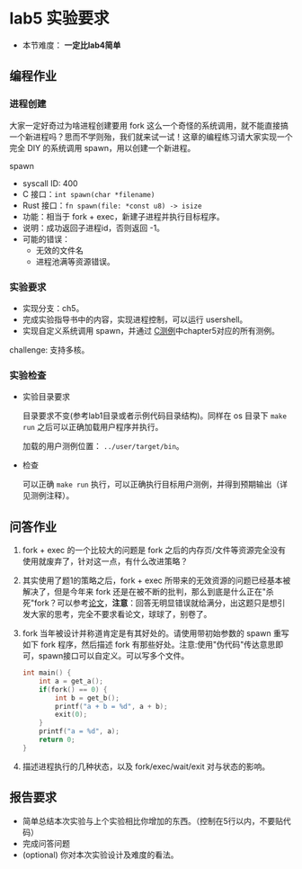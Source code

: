 # lab5 实验要求

- 本节难度： **一定比lab4简单** 

## 编程作业

### 进程创建

大家一定好奇过为啥进程创建要用 fork 这么一个奇怪的系统调用，就不能直接搞一个新进程吗？思而不学则殆，我们就来试一试！这章的编程练习请大家实现一个完全 DIY 的系统调用 spawn，用以创建一个新进程。

spawn
- syscall ID: 400
- C 接口：`int spawn(char *filename)`
- Rust 接口：`fn spawn(file: *const u8) -> isize`
- 功能：相当于 fork + exec，新建子进程并执行目标程序。
- 说明：成功返回子进程id，否则返回 -1。
- 可能的错误：
    - 无效的文件名
    - 进程池满等资源错误。

### 实验要求

- 实现分支：ch5。
- 完成实验指导书中的内容，实现进程控制，可以运行 usershell。
- 实现自定义系统调用 spawn，并通过 [C测例](https://github.com/DeathWish5/riscvos-c-tests)中chapter5对应的所有测例。

challenge: 支持多核。

### 实验检查

- 实验目录要求

    目录要求不变(参考lab1目录或者示例代码目录结构)。同样在 os 目录下 `make run` 之后可以正确加载用户程序并执行。

    加载的用户测例位置： `../user/target/bin`。

- 检查

    可以正确 `make run` 执行，可以正确执行目标用户测例，并得到预期输出（详见测例注释）。

## 问答作业

1. fork + exec 的一个比较大的问题是 fork 之后的内存页/文件等资源完全没有使用就废弃了，针对这一点，有什么改进策略？

2. 其实使用了题1的策略之后，fork + exec 所带来的无效资源的问题已经基本被解决了，但是今年来 fork 还是在被不断的批判，那么到底是什么正在"杀死"fork？可以参考[论文](https://www.microsoft.com/en-us/research/uploads/prod/2019/04/fork-hotos19.pdf)，**注意**：回答无明显错误就给满分，出这题只是想引发大家的思考，完全不要求看论文，球球了，别卷了。

3. fork 当年被设计并称道肯定是有其好处的。请使用带初始参数的 spawn 重写如下 fork 程序，然后描述 fork 有那些好处。注意:使用"伪代码"传达意思即可，spawn接口可以自定义。可以写多个文件。

    ```c
    int main() {
        int a = get_a();
        if(fork() == 0) {
            int b = get_b();
            printf("a + b = %d", a + b);
            exit(0);
        }
        printf("a = %d", a);
        return 0;
    }

    ```

4. 描述进程执行的几种状态，以及 fork/exec/wait/exit 对与状态的影响。

## 报告要求

* 简单总结本次实验与上个实验相比你增加的东西。（控制在5行以内，不要贴代码）
* 完成问答问题
* (optional) 你对本次实验设计及难度的看法。